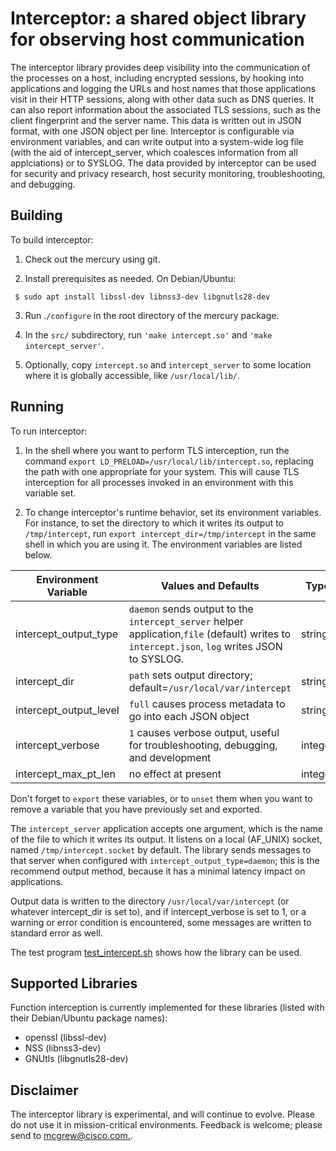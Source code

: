 # Interceptor: a shared object library for observing host communication

The interceptor library provides deep visibility into the communication of the processes on a host, including encrypted sessions, by hooking into applications and logging the URLs and host names that those applications visit in their HTTP sessions, along with other data such as DNS queries.  It can also report information about the associated TLS sessions, such as the client fingerprint and the server name. This data is written out in JSON format, with one JSON object per line.  Interceptor is configurable via environment variables, and can write output into a system-wide log file (with the aid of intercept_server, which coalesces information from all applciations) or to SYSLOG. The data provided by interceptor can be used for security and privacy research, host security monitoring, troubleshooting, and debugging.

## Building

To build interceptor:

   1.  Check out the mercury using git.
   
   2.  Install prerequisites as needed.  On Debian/Ubuntu:

     $ sudo apt install libssl-dev libnss3-dev libgnutls28-dev

   3.  Run .`/configure` in the root directory of the mercury package.

   4.  In the `src/` subdirectory, run `'make intercept.so'` and `'make intercept_server'`.

   5.  Optionally, copy `intercept.so` and `intercept_server` to some location where it is globally accessible, like `/usr/local/lib/`.


## Running

To run interceptor:

1.  In the shell where you want to perform TLS interception, run the command `export LD_PRELOAD=/usr/local/lib/intercept.so`, replacing the path with one appropriate for your system.  This will cause TLS interception for all processes invoked in an environment with this variable set.

   2.  To change interceptor's runtime behavior, set its environment variables.  For instance, to set the directory to which it
       writes its output to `/tmp/intercept`, run `export intercept_dir=/tmp/intercept` in the same shell in which you
       are using it.  The environment variables are listed below.



| Environment Variable   | Values and Defaults                                          | Type    |
| ---------------------- | ------------------------------------------------------------ | ------- |
| intercept_output_type  | `daemon` sends output to the `intercept_server` helper application,`file` (default) writes to `intercept.json`, `log` writes JSON to SYSLOG. | string  |
| intercept_dir          | `path` sets output directory; default=`/usr/local/var/intercept` | string  |
| intercept_output_level | `full` causes process metadata to go into each JSON object   | string  |
| intercept_verbose      | `1` causes verbose output, useful for troubleshooting, debugging, and development | integer |
| intercept_max_pt_len   | no effect at present                                         | integer |

Don't forget to `export` these variables, or to `unset` them when you want to remove a variable that you have previously set and exported.

The `intercept_server` application accepts one argument, which is the name of the file to which it writes its output.  It listens on a local (AF_UNIX) socket, named `/tmp/intercept.socket` by default.  The library sends messages to that server when configured with `intercept_output_type=daemon`; this is the recommend output method, because it has a minimal latency impact on applications.

Output data is written to the directory `/usr/local/var/intercept` (or whatever intercept_dir is set to), and if intercept_verbose is set to 1, or a warning or error condition is encountered, some messages are written to standard error as well.

The test program [test_intercept.sh](../test/test_intercept.sh) shows how the library can be used.


## Supported Libraries

Function interception is currently implemented for these libraries (listed with their Debian/Ubuntu package names):

* openssl (libssl-dev)            
* NSS (libnss3-dev)           
* GNUtls (libgnutls28-dev)       
  



## Disclaimer

The interceptor library is experimental, and will continue to evolve.  Please do not use it in mission-critical environments.  Feedback is welcome; please send to [mcgrew@cisco.com.](mcgrew@cisco.com).

